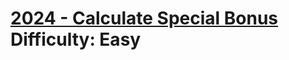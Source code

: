 # [2024 - Calculate Special Bonus](https://leetcode.com/problems/calculate-special-bonus/) </br> Difficulty: Easy
